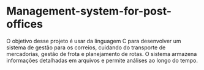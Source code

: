 # Management-system-for-post-offices

O objetivo desse projeto é usar da linguagem C para desenvolver um sistema de gestão para os correios, cuidando do transporte de mercadorias, gestão de frota e planejamento de rotas. 
O sistema armazena informações detalhadas em arquivos e permite análises ao longo do tempo.
